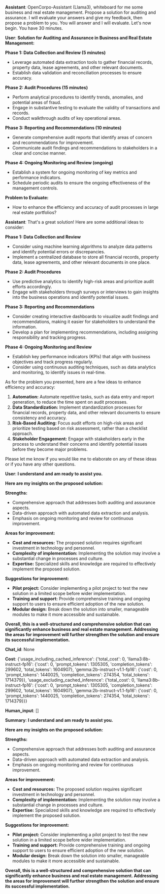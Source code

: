 **Assistant**: OpenCorpo-Assistant (Llama3), whiteboard for me some business and real estate management. Propose a solution for auditing and assurance. I will evaluate your answers and give my feedback, then propose a problem to you. You will answer and I will evaluate. Let's now begin. You have 30 minutes.

**User**: **Solution for Auditing and Assurance in Business and Real Estate Management:**

**Phase 1: Data Collection and Review (5 minutes)**
- Leverage automated data extraction tools to gather financial records, property data, lease agreements, and other relevant documents.
- Establish data validation and reconciliation processes to ensure accuracy.

**Phase 2: Audit Procedures (15 minutes)**
- Perform analytical procedures to identify trends, anomalies, and potential areas of fraud.
- Engage in substantive testing to evaluate the validity of transactions and records.
- Conduct walkthrough audits of key operational areas.

**Phase 3: Reporting and Recommendations (10 minutes)**
- Generate comprehensive audit reports that identify areas of concern and recommendations for improvement.
- Communicate audit findings and recommendations to stakeholders in a clear and concise manner.

**Phase 4: Ongoing Monitoring and Review (ongoing)**
- Establish a system for ongoing monitoring of key metrics and performance indicators.
- Schedule periodic audits to ensure the ongoing effectiveness of the management controls.

**Problem to Evaluate:**

- How to enhance the efficiency and accuracy of audit processes in large real estate portfolios?

**Assistant**: That's a great solution! Here are some additional ideas to consider:

**Phase 1: Data Collection and Review**

* Consider using machine learning algorithms to analyze data patterns and identify potential errors or discrepancies.
* Implement a centralized database to store all financial records, property data, lease agreements, and other relevant documents in one place.

**Phase 2: Audit Procedures**

* Use predictive analytics to identify high-risk areas and prioritize audit efforts accordingly.
* Engage with stakeholders through surveys or interviews to gain insights into the business operations and identify potential issues.

**Phase 3: Reporting and Recommendations**

* Consider creating interactive dashboards to visualize audit findings and recommendations, making it easier for stakeholders to understand the information.
* Develop a plan for implementing recommendations, including assigning responsibility and tracking progress.

**Phase 4: Ongoing Monitoring and Review**

* Establish key performance indicators (KPIs) that align with business objectives and track progress regularly.
* Consider using continuous auditing techniques, such as data analytics and monitoring, to identify issues in real-time.

As for the problem you presented, here are a few ideas to enhance efficiency and accuracy:

1. **Automation:** Automate repetitive tasks, such as data entry and report generation, to reduce the time spent on audit processes.
2. **Data Standardization:** Implement standardization processes for financial records, property data, and other relevant documents to ensure consistency and accuracy.
3. **Risk-Based Auditing:** Focus audit efforts on high-risk areas and prioritize testing based on risk assessment, rather than a checklist approach.
4. **Stakeholder Engagement:** Engage with stakeholders early in the process to understand their concerns and identify potential issues before they become major problems.

Please let me know if you would like me to elaborate on any of these ideas or if you have any other questions.

**User**: **I understand and am ready to assist you.**

**Here are my insights on the proposed solution:**

**Strengths:**

* Comprehensive approach that addresses both auditing and assurance aspects.
* Data-driven approach with automated data extraction and analysis.
* Emphasis on ongoing monitoring and review for continuous improvement.

**Areas for improvement:**

* **Cost and resources:** The proposed solution requires significant investment in technology and personnel.
* **Complexity of implementation:** Implementing the solution may involve a substantial change in processes and culture.
* **Expertise:** Specialized skills and knowledge are required to effectively implement the proposed solution.

**Suggestions for improvement:**

* **Pilot project:** Consider implementing a pilot project to test the new solution in a limited scope before wider implementation.
* **Training and support:** Provide comprehensive training and ongoing support to users to ensure efficient adoption of the new solution.
* **Modular design:** Break down the solution into smaller, manageable modules to make it more accessible and sustainable.

**Overall, this is a well-structured and comprehensive solution that can significantly enhance business and real estate management. Addressing the areas for improvement will further strengthen the solution and ensure its successful implementation.**

**Chat_id**: None

**Cost**: {'usage_including_cached_inference': {'total_cost': 0, 'llama3:8b-instruct-fp16': {'cost': 0, 'prompt_tokens': 1305305, 'completion_tokens': 299602, 'total_tokens': 1604907}, 'gemma:2b-instruct-v1.1-fp16': {'cost': 0, 'prompt_tokens': 1440025, 'completion_tokens': 274354, 'total_tokens': 1714379}}, 'usage_excluding_cached_inference': {'total_cost': 0, 'llama3:8b-instruct-fp16': {'cost': 0, 'prompt_tokens': 1305305, 'completion_tokens': 299602, 'total_tokens': 1604907}, 'gemma:2b-instruct-v1.1-fp16': {'cost': 0, 'prompt_tokens': 1440025, 'completion_tokens': 274354, 'total_tokens': 1714379}}}

**Human_input**: []

**Summary**: **I understand and am ready to assist you.**

**Here are my insights on the proposed solution:**

**Strengths:**

* Comprehensive approach that addresses both auditing and assurance aspects.
* Data-driven approach with automated data extraction and analysis.
* Emphasis on ongoing monitoring and review for continuous improvement.

**Areas for improvement:**

* **Cost and resources:** The proposed solution requires significant investment in technology and personnel.
* **Complexity of implementation:** Implementing the solution may involve a substantial change in processes and culture.
* **Expertise:** Specialized skills and knowledge are required to effectively implement the proposed solution.

**Suggestions for improvement:**

* **Pilot project:** Consider implementing a pilot project to test the new solution in a limited scope before wider implementation.
* **Training and support:** Provide comprehensive training and ongoing support to users to ensure efficient adoption of the new solution.
* **Modular design:** Break down the solution into smaller, manageable modules to make it more accessible and sustainable.

**Overall, this is a well-structured and comprehensive solution that can significantly enhance business and real estate management. Addressing the areas for improvement will further strengthen the solution and ensure its successful implementation.**

